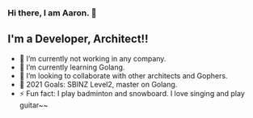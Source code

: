 ### Hi there, I am Aaron. 👋

<!--
**Yirgacheffe/Yirgacheffe** is a ✨ _special_ ✨ repository because its `README.md` (this file) appears on your GitHub profile.

Here are some ideas to get you started:

- 🔭 I’m currently working on ...
- 🌱 I’m currently learning ...
- 👯 I’m looking to collaborate on ...
- 🤔 I’m looking for help with ...
- 💬 Ask me about ...
- 📫 How to reach me: ...
- 😄 Pronouns: ...
- ⚡ Fun fact: ...
-->

## I'm a Developer, Architect!!

- 🔭 I’m currently not working in any company.
- 🌱 I’m currently learning Golang.
- 👯 I’m looking to collaborate with other architects and Gophers.
- 🥅 2021 Goals: SBINZ Level2, master on Golang.
- ⚡ Fun fact: I play badminton and snowboard. I love singing and play guitar~~
